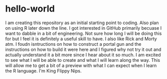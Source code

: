 # hello-world
I am creating this repository as an initial starting point to coding. Also plan on using R later down the line.
I got interested in GitHub primarily becuase I want to dabble in a bit of engineering. Not sure how long I will be doing this for but I feel it is definitely a useful skill to have. I also like Rick and Morty atm. I foudn isntructions on how to construct a portal gun and the instructions on how to build it were here and I figured why not try it out and actually understand it a bit more since I hear about it so much. I am excited to see what I will be able to create and what I will learn along the way. This will allow me to get a bit of a preview with what I can expect when I learn the R language. I'm King Flippy Nips.
